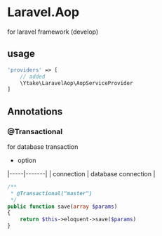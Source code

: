 # Laravel.Aop
for laravel framework 
(develop)

## usage

```php
'providers' => [
    // added 
    \Ytake\LaravelAop\AopServiceProvider
]
```

## Annotations

### @Transactional
for database transaction

* option
 
|-----|-------|
| connection | database connection |

```php
/**
 * @Transactional("master")
 */
public function save(array $params)
{
    return $this->eloquent->save($params)
}

```
